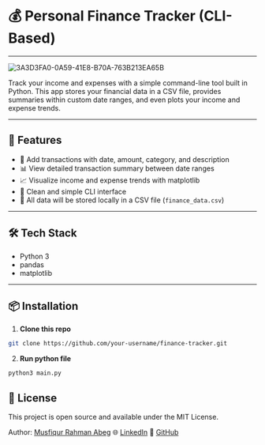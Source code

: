 # 💰 Personal Finance Tracker (CLI-Based)
---
![3A3D3FA0-0A59-41E8-B70A-763B213EA65B](https://github.com/user-attachments/assets/7d313e74-9684-4e45-aa06-eab096ba4ffd)

Track your income and expenses with a simple command-line tool built in Python. This app stores your financial data in a CSV file, provides summaries within custom date ranges, and even plots your income and expense trends.

---

## 🚀 Features

- 📅 Add transactions with date, amount, category, and description
- 📊 View detailed transaction summary between date ranges
- 📈 Visualize income and expense trends with matplotlib
- 🧠 Clean and simple CLI interface
- 📁 All data will be stored locally in a CSV file (`finance_data.csv`)

---

## 🛠️ Tech Stack

- Python 3
- pandas
- matplotlib

---

## 📦 Installation

1. **Clone this repo**

```bash
git clone https://github.com/your-username/finance-tracker.git
```

2. **Run python file**

```bash
python3 main.py
```

## 📜 License
This project is open source and available under the MIT License.

Author: [Musfiqur Rahman Abeg](https://www.facebook.com/musfiqurr.abeg)
🌐 [LinkedIn](https://www.linkedin.com/in/musfiqurrabeg) 
🌟 [GitHub](https://github.com/musfiqurrabeg)
